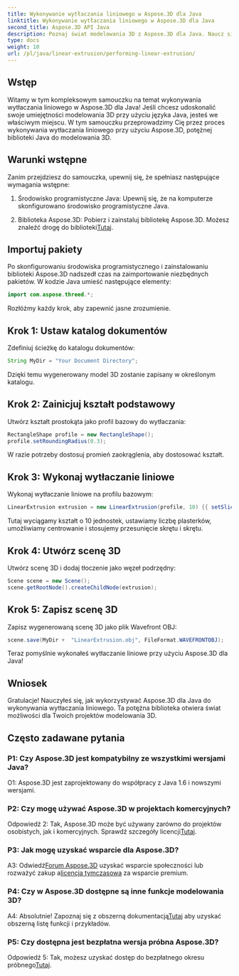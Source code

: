 ```yaml
---
title: Wykonywanie wytłaczania liniowego w Aspose.3D dla Java
linktitle: Wykonywanie wytłaczania liniowego w Aspose.3D dla Java
second_title: Aspose.3D API Java
description: Poznaj świat modelowania 3D z Aspose.3D dla Java. Naucz się bez wysiłku wykonywać wytłaczanie liniowe.
type: docs
weight: 10
url: /pl/java/linear-extrusion/performing-linear-extrusion/
---
```

## Wstęp

Witamy w tym kompleksowym samouczku na temat wykonywania wytłaczania liniowego w Aspose.3D dla Java! Jeśli chcesz udoskonalić swoje umiejętności modelowania 3D przy użyciu języka Java, jesteś we właściwym miejscu. W tym samouczku przeprowadzimy Cię przez proces wykonywania wytłaczania liniowego przy użyciu Aspose.3D, potężnej biblioteki Java do modelowania 3D.

## Warunki wstępne

Zanim przejdziesz do samouczka, upewnij się, że spełniasz następujące wymagania wstępne:

1. Środowisko programistyczne Java: Upewnij się, że na komputerze skonfigurowano środowisko programistyczne Java.

2.  Biblioteka Aspose.3D: Pobierz i zainstaluj bibliotekę Aspose.3D. Możesz znaleźć drogę do biblioteki[Tutaj](https://releases.aspose.com/3d/java/).

## Importuj pakiety

Po skonfigurowaniu środowiska programistycznego i zainstalowaniu biblioteki Aspose.3D nadszedł czas na zaimportowanie niezbędnych pakietów. W kodzie Java umieść następujące elementy:

```java
import com.aspose.threed.*;
```

Rozłóżmy każdy krok, aby zapewnić jasne zrozumienie.

## Krok 1: Ustaw katalog dokumentów

Zdefiniuj ścieżkę do katalogu dokumentów:

```java
String MyDir = "Your Document Directory";
```

Dzięki temu wygenerowany model 3D zostanie zapisany w określonym katalogu.

## Krok 2: Zainicjuj kształt podstawowy

Utwórz kształt prostokąta jako profil bazowy do wytłaczania:

```java
RectangleShape profile = new RectangleShape();
profile.setRoundingRadius(0.3);
```

W razie potrzeby dostosuj promień zaokrąglenia, aby dostosować kształt.

## Krok 3: Wykonaj wytłaczanie liniowe

Wykonaj wytłaczanie liniowe na profilu bazowym:

```java
LinearExtrusion extrusion = new LinearExtrusion(profile, 10) {{ setSlices(100); setCenter(true); setTwist(360); setTwistOffset(new Vector3(10, 0, 0));}};
```

Tutaj wyciągamy kształt o 10 jednostek, ustawiamy liczbę plasterków, umożliwiamy centrowanie i stosujemy przesunięcie skrętu i skrętu.

## Krok 4: Utwórz scenę 3D

Utwórz scenę 3D i dodaj tłoczenie jako węzeł podrzędny:

```java
Scene scene = new Scene();
scene.getRootNode().createChildNode(extrusion);
```

## Krok 5: Zapisz scenę 3D

Zapisz wygenerowaną scenę 3D jako plik Wavefront OBJ:

```java
scene.save(MyDir +  "LinearExtrusion.obj", FileFormat.WAVEFRONTOBJ);
```

Teraz pomyślnie wykonałeś wytłaczanie liniowe przy użyciu Aspose.3D dla Java!

## Wniosek

Gratulacje! Nauczyłeś się, jak wykorzystywać Aspose.3D dla Java do wykonywania wytłaczania liniowego. Ta potężna biblioteka otwiera świat możliwości dla Twoich projektów modelowania 3D.

## Często zadawane pytania

### P1: Czy Aspose.3D jest kompatybilny ze wszystkimi wersjami Java?

O1: Aspose.3D jest zaprojektowany do współpracy z Java 1.6 i nowszymi wersjami.

### P2: Czy mogę używać Aspose.3D w projektach komercyjnych?

Odpowiedź 2: Tak, Aspose.3D może być używany zarówno do projektów osobistych, jak i komercyjnych. Sprawdź szczegóły licencji[Tutaj](https://purchase.aspose.com/buy).

### P3: Jak mogę uzyskać wsparcie dla Aspose.3D?

 A3: Odwiedź[Forum Aspose.3D](https://forum.aspose.com/c/3d/18) uzyskać wsparcie społeczności lub rozważyć zakup a[licencja tymczasowa](https://purchase.aspose.com/temporary-license/) za wsparcie premium.

### P4: Czy w Aspose.3D dostępne są inne funkcje modelowania 3D?

 A4: Absolutnie! Zapoznaj się z obszerną dokumentacją[Tutaj](https://reference.aspose.com/3d/java/) aby uzyskać obszerną listę funkcji i przykładów.

### P5: Czy dostępna jest bezpłatna wersja próbna Aspose.3D?

 Odpowiedź 5: Tak, możesz uzyskać dostęp do bezpłatnego okresu próbnego[Tutaj](https://releases.aspose.com/).